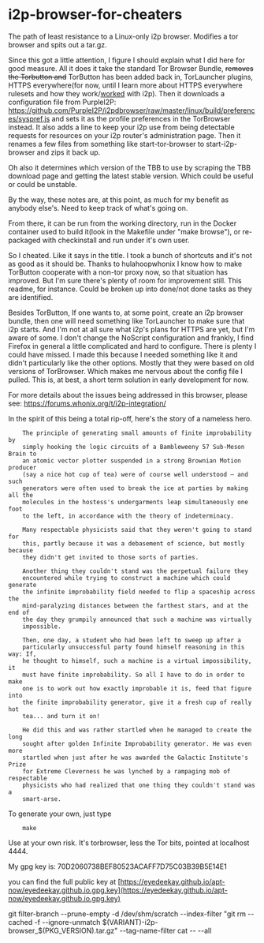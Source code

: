 # i2p-browser-for-cheaters

The path of least resistance to a Linux-only i2p browser. Modifies a tor browser
and spits out a tar.gz.

Since this got a little attention, I figure I should explain what I did here
for good measure. All it does it take the standard Tor Browser Bundle,
~~removes the Torbutton and~~ TorButton has been added back in, TorLauncher
plugins, HTTPS everywhere(for now, until I learn more about HTTPS everywhere
rulesets and how they work/[worked](https://github.com/chris-barry/darkweb-everywhere) with i2p). Then it downloads a configuration
file from PurpleI2P: https://github.com/PurpleI2P/i2pdbrowser/raw/master/linux/build/preferences/syspref.js
and sets it as the profile preferences in the TorBrowser instead. It also adds
a line to keep your i2p use from being detectable requests for resources on your
i2p router's administration page. Then it renames a few files from something
like start-tor-browser to start-i2p-browser and zips it back up.

Oh also it determines which version of the TBB to use by scraping the TBB
download page and getting the latest stable version. Which could be useful or
could be unstable.

By the way, these notes are, at this point, as much for my benefit as anybody
else's. Need to keep track of what's going on.

From there, it can be run from the working directory, run in the Docker
container used to build it(look in the Makefile under "make browse"), or
re-packaged with checkinstall and run under it's own user.

So I cheated. Like it says in the title. I took a bunch of shortcuts and it's
not as good as it should be. Thanks to hulahoopwhonix I know how to make
TorButton cooperate with a non-tor proxy now, so that situation has improved.
But I'm sure there's plenty of room for improvement still. This readme, for
instance. Could be broken up into done/not done tasks as they are identified.

Besides TorButton, If one wants to, at some point, create an i2p browser bundle,
then one will need something like TorLauncher to make sure that i2p starts. And
I'm not at all sure what i2p's plans for HTTPS are yet, but I'm aware of some.
I don't change the NoScript configuration and frankly, I find Firefox in general
a little complicated and hard to configure. There is plenty I could have missed.
I made this because I needed something like it and didn't particularly like the
other options. Mostly that they were based on old versions of TorBrowser. Which
makes me nervous about the config file I pulled. This is, at best, a short term
solution in early development for now.

For more details about the issues being addressed in this browser, please see:
https://forums.whonix.org/t/i2p-integration/

In the spirit of this being a total rip-off, here's the story of a nameless
hero.

        The principle of generating small amounts of finite improbability by
        simply hooking the logic circuits of a Bambleweeny 57 Sub-Meson Brain to
        an atomic vector plotter suspended in a strong Brownian Motion producer
        (say a nice hot cup of tea) were of course well understood — and such
        generators were often used to break the ice at parties by making all the
        molecules in the hostess's undergarments leap simultaneously one foot
        to the left, in accordance with the theory of indeterminacy.

        Many respectable physicists said that they weren't going to stand for
        this, partly because it was a debasement of science, but mostly because
        they didn't get invited to those sorts of parties.

        Another thing they couldn't stand was the perpetual failure they
        encountered while trying to construct a machine which could generate
        the infinite improbability field needed to flip a spaceship across the
        mind-paralyzing distances between the farthest stars, and at the end of
        the day they grumpily announced that such a machine was virtually
        impossible.

        Then, one day, a student who had been left to sweep up after a
        particularly unsuccessful party found himself reasoning in this way: If,
        he thought to himself, such a machine is a virtual impossibility, it
        must have finite improbability. So all I have to do in order to make
        one is to work out how exactly improbable it is, feed that figure into
        the finite improbability generator, give it a fresh cup of really hot
        tea... and turn it on!

        He did this and was rather startled when he managed to create the long
        sought after golden Infinite Improbability generator. He was even more
        startled when just after he was awarded the Galactic Institute's Prize
        for Extreme Cleverness he was lynched by a rampaging mob of respectable
        physicists who had realized that one thing they couldn't stand was a
        smart-arse.

To generate your own, just type

        make

Use at your own risk. It's torbrowser, less the Tor bits, pointed at localhost
4444.

My gpg key is: 70D2060738BEF80523ACAFF7D75C03B39B5E14E1

you can find the full public key at
[https://eyedeekay.github.io/apt-now/eyedeekay.github.io.gpg.key](https://eyedeekay.github.io/apt-now/eyedeekay.github.io.gpg.key)

git filter-branch --prune-empty -d /dev/shm/scratch --index-filter "git rm --cached -f --ignore-unmatch $(VARIANT)-i2p-browser_$(PKG_VERSION).tar.gz" --tag-name-filter cat -- --all
